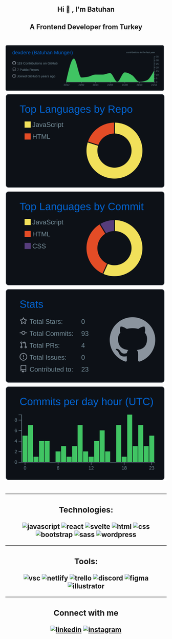 <div align="center">
<h2> Hi 👋 , I'm Batuhan <br><h2>
<h3"> A Frontend Developer from Turkey<h2>

<div> 

[![](https://raw.githubusercontent.com/dexdere/dexdere/master/profile-summary-card-output/github_dark/0-profile-details.svg)](https://github.com/vn7n24fzkq/github-profile-summary-cards)
[![](https://raw.githubusercontent.com/dexdere/dexdere/master/profile-summary-card-output/github_dark/1-repos-per-language.svg)](https://github.com/vn7n24fzkq/github-profile-summary-cards) [![](https://raw.githubusercontent.com/dexdere/dexdere/master/profile-summary-card-output/github_dark/2-most-commit-language.svg)](https://github.com/vn7n24fzkq/github-profile-summary-cards)
[![](https://raw.githubusercontent.com/dexdere/dexdere/master/profile-summary-card-output/github_dark/3-stats.svg)](https://github.com/vn7n24fzkq/github-profile-summary-cards) [![](https://raw.githubusercontent.com/dexdere/dexdere/master/profile-summary-card-output/github_dark/4-productive-time.svg)](https://github.com/vn7n24fzkq/github-profile-summary-cards)
</div>


<!-- TECHNOLOGIES -->
<hr>
<h3>Technologies:</h3>
<p>
  <img src="https://cdn.jsdelivr.net/gh/devicons/devicon/icons/javascript/javascript-original.svg" alt="javascript" width="40" height="40"/>
  <img src="https://www.vectorlogo.zone/logos/reactjs/reactjs-icon.svg" alt="react" width="40" height="40"/>
  <img src="https://upload.wikimedia.org/wikipedia/commons/1/1b/Svelte_Logo.svg" alt="svelte "width="40" height="40"/>
  <img src="https://www.vectorlogo.zone/logos/w3_html5/w3_html5-icon.svg" alt="html" width="40" height="40"/>
  <img src="https://www.vectorlogo.zone/logos/w3_css/w3_css-icon.svg" alt="css" width="40" height="40"/>
  <img src="https://cdn.jsdelivr.net/gh/devicons/devicon/icons/bootstrap/bootstrap-original.svg" alt="bootstrap" width="40" height="40"/>
  <img src="https://cdn.jsdelivr.net/gh/devicons/devicon/icons/sass/sass-original.svg" alt="sass" width="40" height="40"/>
  <img src="https://www.vectorlogo.zone/logos/wordpress/wordpress-icon.svg" alt="wordpress" width="40" height="40"/>
</p>

<!-- TOOLS -->
<hr>
<h3>Tools:</h3>

<p> 
  <img src="https://cdn.jsdelivr.net/gh/devicons/devicon/icons/vscode/vscode-original.svg" alt="vsc" width="40" height="40"/>
  <img src="https://www.vectorlogo.zone/logos/netlify/netlify-icon.svg" alt="netlify" width="40" height="40"/>
  <img src="https://cdn.jsdelivr.net/gh/devicons/devicon/icons/trello/trello-plain.svg" alt="trello" width="40" height="40"/>
  <img src="https://www.vectorlogo.zone/logos/discordapp/discordapp-tile.svg" alt="discord" width="40" height="40"/>
  <img src="https://cdn.jsdelivr.net/gh/devicons/devicon/icons/figma/figma-original.svg"alt="figma" width="40" height="40" />
  <img src="https://www.vectorlogo.zone/logos/adobe_illustrator/adobe_illustrator-icon.svg"alt="illustrator" width="40" height="40" />
</p>

<!-- CONNECTION -->
<hr>      
<h3>Connect with me</h3>
<p>
  <a href="https://www.linkedin.com/in/batuhanmunger/" target="blank"> <img src="https://cdn.jsdelivr.net/gh/devicons/devicon/icons/linkedin/linkedin-original.svg" alt="linkedin" width="40" height="40"  /></a>
  <a href="https://www.instagram.com/batuhanmunger/" target="blank"><img src="https://www.vectorlogo.zone/logos/instagram/instagram-icon.svg" alt="instagram" width="40" height="40" /></a>

</p>
</div>
